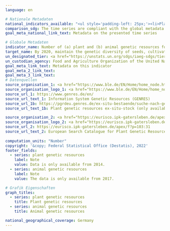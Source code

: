 ```yaml
---
language: en    

# Nationale Metadaten    
national_indicators_available: "<ul style='padding-left: 25px;'><li>Plant genetic resources</li> <li> Animal genetic resources</li></ul>"    
comparison_sdg: The time series are compliant with the global metadata.    
goal_meta_national_link_text: Metadata on the presented time series    

# Globale Metadaten    
indicator_name: Number of (a) plant and (b) animal genetic resources for food and agriculture secured in either medium- or long-term conservation facilities    
target_name: By 2020, maintain the genetic diversity of seeds, cultivated plants and farmed and domesticated animals and their related wild species, including through soundly managed and diversified seed and plant banks at the national, regional and international levels, and promote access to and fair and equitable sharing of benefits arising from the utilization of genetic resources and associated traditional knowledge, as internationally agreed    
un_designated_tier: <a href="https://unstats.un.org/sdgs/iaeg-sdgs/tier-classification/" title="Click here for more information on the UN tier classification."  target="_blank">Tier I</a>    
un_custodian_agency: Food and Agriculture Organization of the United Nations (FAO)    
goal_meta_link_text: Metadata on this indicator    
goal_meta_2_link_text:     
goal_meta_3_link_text:         
# Datenquellen
source_organisation_1: <a href="https://www.ble.de/EN/Home/home_node.html"> Federal Office for Agriculture and Food </a>
source_organisation_logo_1: <a href="https://www.ble.de/EN/Home/home_node.html"><img src="https://g205sdgs.github.io/sdg-indicators/public/OrgImgEn/ble.png" alt="Logo ble" style="height:60px; width:148px"/></a>
source_url_1: https://www.genres.de/en/
source_url_text_1: Information System Genetic Resources (GENRES)
source_url_1b: https://pgrdeu.genres.de/ex-situ-bestaende/suche-nach-genbanken/
source_url_text_1b: Plant genetic resources ex-situ-stock (only available in German)

source_organisation_2: <a href="https://eurisco.ipk-gatersleben.de/apex/f?p=103:1::::::"> European Search Catalogue for Plant Genetic Resources (EURISCO) </a>
source_organisation_logo_2: <a href="https://eurisco.ipk-gatersleben.de/apex/f?p=103:1::::::"><img src="https://g205sdgs.github.io/sdg-indicators/public/OrgImgEn/eurisco.png" alt="Logo eurisco" style="height:60px; width:148px"/></a>
source_url_2: https://eurisco.ipk-gatersleben.de/apex/f?p=103:31
source_url_text_2: European Search Catalogue for Plant Genetic Resources
    
computation_units: "Number"    
copyright: '&copy; Federal Statistical Office (Destatis), 2022'    
footer_fields:
  - series: plant genetic resources
    label: Note
    value: Data is only available from 2014.
  - series: animal genetic resources
    label: Note
    value: The data is only available from 2017.    

# Grafik Eigenschaften    
graph_titles:
  - series: plant genetic resources
    title: Plant genetic resources
  - series: animal genetic resources
    title: Animal genetic resources    

national_geographical_coverage: Germany    
---
```


<span></span>